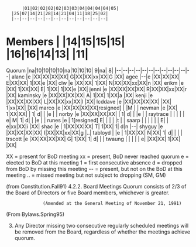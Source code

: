           |01|02|02|02|02|03|03|04|04|04|04|05|
	  |25|07|14|21|28|14|21|04|11|18|25|02|
	  |--|--|--|--|--|--|--|--|--|--|--|--|
# Members |  |14|15|15|15|  |16|16|14|13|  |11|
Quorum	  |na|10|10|10|10|na|10|10|10| 9|na| 8|
	  |--|--|--|--|--|--|--|--|--|--|--|--|
alanc	  |e |XX|XX|XX|XX| G|XX|XX|xx|XX|G |XX|
agee      |--|e |XX|XX|XX| E|XX|XX| 1|XX|e |XX|
clw       |e |XX|XX| 1|XX| N|XX|XX|xx|XX|n |XX|
erikm     |e |XX| 1|XX|XX| E| 1|XX| 1|XX|e |XX|
jenni     |e |XX|XX|XX|XX| R|XX|XX|xx|XX|r |XX|
kaminsky  |e |XX|XX|XX|XX| A| 1|XX| 1|XX|a |XX|
kenji     |e |XX|XX|XX|XX| L|XX|XX|xx|XX|l |XX|
lcddave   |e |XX|XX|XX|XX|  |XX| 1|xx|XX|  |XX|
marco     |e |XX|XX|XX|XX[resigned]  |  |M |  |
nevman    |e |XX| 1|XX|XX|  | 1| d|  |  |e |  |
norby     |e |XX|XX|XX|XX|  | 1| d|  |  |e |  |
raytrace  |  |  |  |  | e| M| 1| d|  |  |e |  |
runes     |e | 1[resigned] E|  |  |  |  |t |  |
saarp	  |  |  |  |  |  | E|  | e|xx|XX|i |XX|
shac      |e | 1|XX|XX|XX| T| 1|XX| 1| d|n |--|
shyguy    |e |XX|XX|XX|XX| I|XX|XX|xx|XX|g |..|
tabloyd   |  |e | 1|XX|XX| N|XX| 1| d|  |  |  |
trscott   |e |XX|XX|XX|XX| G| 1|XX| 1| d|  |  |
twaung	  |  |  |  |  | e|  |XX|XX| 1|XX|  |XX|


XX = present for BoD meeting
xx = present, BoD never reached quorum
e  = elected to BoD at this meeting
1  = first consecutive absence
d  = dropped from BoD by missing this meeting
-- = present, but not on the BoD at this meeting
.. = missed meeting but not subject to dropping (SM, GM)

(from Constitution.Fall91)
           4.2.2. Board Meetings
                  Quorum consists of 2/3 of the Board of Directors or  five
                  Board members, whichever is greater.

                  (Amended at the General Meeting of November 21, 1991)

(From Bylaws.Spring95)

3.   Any  Director   missing   two   consecutive   regularly
     scheduled  meetings  will  be  removed  from the Board,
     regardless of whether the meetings achieve quorum.
